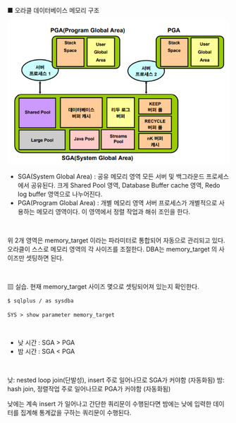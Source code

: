 ■ 오라클 데이터베이스 메모리 구조

<img src="https://github.com/corvina1208/Oracle_Admin/blob/main/2_%EB%A9%94%EB%AA%A8%EB%A6%AC%EA%B5%AC%EC%A1%B0.png">

- SGA(System Global Area) : 공유 메모리 영역
모든 서버 및 백그라운드 프로세스에서 공유된다.
크게 Shared Pool 영역, Database Buffer cache 영역, Redo log buffer 영역으로 나누어진다.
- PGA(Program Global Area) : 개별 메모리 영역
서버 프로세스가 개별적으로 사용하는 메모리 영역이다.
이 영역에서 정렬 작업과 해쉬 조인을 한다.

<br/>

위 2개 영역은 memory_target 이라는 파라미터로 통합되어 자동으로 관리되고 있다.
오라클이 스스로 메모리 영역의 각 사이즈를 조절한다.
DBA는 memory_target 의 사이즈만 셋팅하면 된다.

<br/>

▧ 실습. 현재 memory_target 사이즈 몇으로 셋팅되어져 있는지 확인한다.
```
$ sqlplus / as sysdba

SYS > show parameter memory_target
```

<br/>

- 낮 시간 : SGA > PGA
- 밤 시간 : SGA < PGA

<br/>

낮: nested loop join(단발성), insert 주로 일어나므로 SGA가 커야함 (자동화됨)
밤: hash join, 정렬작업 주로 일어나므로 PGA가 커야함 (자동화됨)

낮에는 계속 insert 가 일어나고 간단한 쿼리문이 수행된다면
밤에는 낮에 입력한 데이터를 집계해 통계값을 구하는 쿼리문이 수행된다.

<br/>
<br/>
